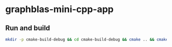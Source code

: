 # graphblas-mini-cpp-app

## Run and build

```bash
mkdir -p cmake-build-debug && cd cmake-build-debug && cmake .. && cmake --build . --parallel; cd ..; cmake-build-debug/graphblas_mini_cpp_app
```
